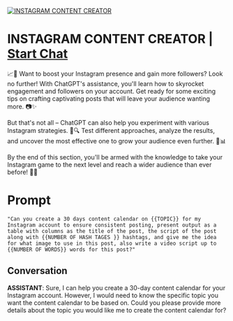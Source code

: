 
[![INSTAGRAM CONTENT CREATOR ](https://flow-prompt-covers.s3.us-west-1.amazonaws.com/icon/Minimalist/i11.png)](https://gptcall.net/chat.html?data=%7B%22contact%22%3A%7B%22id%22%3A%22AKGzLjDmHMoBCRK4JFD8d%22%2C%22flow%22%3Atrue%7D%7D)
# INSTAGRAM CONTENT CREATOR  | [Start Chat](https://gptcall.net/chat.html?data=%7B%22contact%22%3A%7B%22id%22%3A%22AKGzLjDmHMoBCRK4JFD8d%22%2C%22flow%22%3Atrue%7D%7D)
📈🚀 Want to boost your Instagram presence and gain more followers? Look no further! With ChatGPT's assistance, you'll learn how to skyrocket engagement and followers on your account. Get ready for some exciting tips on crafting captivating posts that will leave your audience wanting more. 📷✨



But that's not all – ChatGPT can also help you experiment with various Instagram strategies. 🧪🔍 Test different approaches, analyze the results, and uncover the most effective one to grow your audience even further. 🌱📊



By the end of this section, you'll be armed with the knowledge to take your Instagram game to the next level and reach a wider audience than ever before! 🎯🌟

# Prompt

```
"Can you create a 30 days content calendar on {{TOPIC}} for my Instagram account to ensure consistent posting, present output as a table with columns as the title of the post, the script of the post along with {{NUMBER OF HASH TAGES }} hashtags, and give me the idea for what image to use in this post, also write a video script up to {{NUMBER OF WORDS}} words for this post?"
```

## Conversation

**ASSISTANT**: Sure, I can help you create a 30-day content calendar for your Instagram account. However, I would need to know the specific topic you want the content calendar to be based on. Could you please provide more details about the topic you would like me to create the content calendar for?



